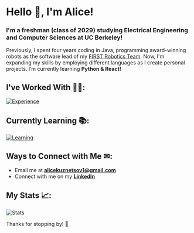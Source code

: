 # Hello 👋, I'm Alice!
### I'm a freshman (class of 2029) studying Electrical Engineering and Computer Sciences at UC Berkeley! 
Previously, I spent four years coding in Java, programming award-winning robots as the software lead of my [FIRST Robotics Team](https://www.github.com/FRCTeam3255). Now, I'm expanding my skills by employing different languages as I create personal projects. I’m currently learning **Python & React!** 

## I've Worked With 👩‍💻:
[![Experience](https://skillicons.dev/icons?i=java,js,html,github,vscode,figma,ai,ps)](https://skillicons.dev)

## Currently Learning 📚:
[![Learning](https://skillicons.dev/icons?i=react,py)](https://skillicons.dev)

## Ways to Connect with Me ✉:
- Email me at **alicekuznetsov1@gmail.com**
- Connect with me on my **[LinkedIn](https://www.linkedin.com/in/alice-kuznetsov/)**

## My Stats 📈:
![Stats](https://github-readme-stats.vercel.app/api?username=alicekuznetsov&theme=material-palenight&show_icons=true&locale=en)

Thanks for stopping by! 👋
